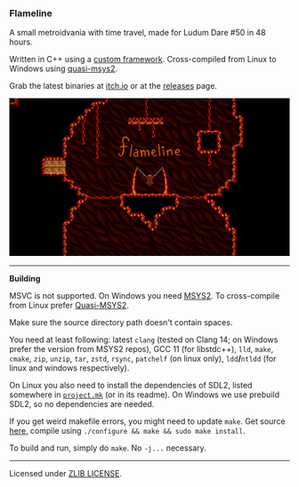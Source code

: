 ### Flameline

A small metroidvania with time travel, made for Ludum Dare \#50 in 48 hours.

Written in C++ using a [custom framework](https://github.com/HolyBlackCat/imp-re). Cross-compiled from Linux to Windows using [quasi-msys2](https://github.com/HolyBlackCat/quasi-msys2).

Grab the latest binaries at [itch.io](https://holyblackcat.itch.io/flameline) or at the [releases](https://github.com/HolyBlackCat/LD50-flameline/releases) page.

![screenshot](media/screenshot_1.png)

---

**Building**

MSVC is not supported. On Windows you need [MSYS2](https://stackoverflow.com/q/30069830). To cross-compile from Linux prefer [Quasi-MSYS2](https://github.com/HolyBlackCat/quasi-msys2).

Make sure the source directory path doesn't contain spaces.

You need at least following: latest `clang` (tested on Clang 14; on Windows prefer the version from MSYS2 repos), GCC 11 (for libstdc++), `lld`, `make`, `cmake`, `zip`, `unzip`, `tar`, `zstd`, `rsync`, `patchelf` (on linux only), `ldd`**/**`ntldd` (for linux and windows respectively).

On Linux you also need to install the dependencies of SDL2, listed somewhere in [`project.mk`](/project.mk) (or in its readme). On Windows we use prebuild SDL2, so no dependencies are needed.

If you get weird makefile errors, you might need to update `make`. Get source [here](http://ftp.gnu.org/gnu/make/), compile using `./configure && make && sudo make install`.

To build and run, simply do `make`. No `-j...` necessary.

---

Licensed under [ZLIB LICENSE](LICENSE.md).
